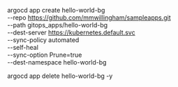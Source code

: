 
argocd app create hello-world-bg \
--repo https://github.com/mmwillingham/sampleapps.git \
--path gitops_apps/hello-world-bg \
--dest-server https://kubernetes.default.svc \
--sync-policy automated \
--self-heal \
--sync-option Prune=true \
--dest-namespace hello-world-bg

argocd app delete hello-world-bg -y